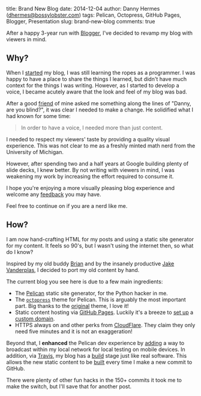 title: Brand New Blog
date: 2014-12-04
author: Danny Hermes (dhermes@bossylobster.com)
tags: Pelican, Octopress, GitHub Pages, Blogger, Presentation
slug: brand-new-blog
comments: true

After a happy 3-year run with [Blogger][1], I've decided to
revamp my blog with viewers in mind.

## Why?

When I [started][3] my blog, I was still learning the ropes as a
programmer. I was happy to have a place to share the things I learned,
but didn't have much context for the things I was writing.
However, as I started to develop a voice, I became acutely aware
that the look and feel of my blog was bad.

After a good [friend][5] of mine asked me something along the lines
of "Danny, are you blind?", it was clear I needed to make a change.
He solidified what I had known for some time:

> In order to have a voice, I needed more than just content.

I needed to respect my viewers' taste by providing a quality visual
experience. This was not clear to me as a freshly minted math nerd from
the University of Michigan.

However, after spending two and a half years at Google building plenty of
slide decks, I knew better. By not writing with viewers in mind, I was
weakening my work by increasing the effort required to consume it.

I hope you're enjoying a more visually pleasing blog
experience and welcome any [feedback][18] you may have.

Feel free to continue on if you are a nerd like me.

## How?

I am now hand-crafting HTML for my posts and using a static site
generator for my content. It feels so 90's, but I wasn't using the
internet then, so what do I know?

Inspired by my old buddy [Brian][6] and by the insanely productive
[Jake Vanderplas][7], I decided to port my old content by hand.

The current blog you see here is due to a few main ingredients:

- The [Pelican][2] static site generator, for the Python hacker in me.
- The [`octopress`][8] theme for Pelican. This is arguably the most
  important part. Big thanks to the [original][9] theme, I love it!
- Static content hosting via [GitHub Pages][10]. Luckily it's a breeze
  to [set up][12] a [custom domain][11].
- HTTPS always on and other perks from [CloudFlare][13]. They claim they
  only need five minutes and it is not an exaggeration!

Beyond that, I **enhanced** the Pelican dev experience by [adding][14]
a way to broadcast within my local network for local testing on
mobile devices. In addition, via [Travis][15], my blog has a [build][16]
stage just like real software. This allows the new static content
to be [built][17] every time I make a new commit to GitHub.

There were plenty of other fun hacks in the 150+ commits it took me
to make the switch, but I'll save that for another post.

[1]: http://bossylobster.blogspot.com/
[2]: http://docs.getpelican.com/en/latest/
[3]: https://blog.bossylobster.com/2011/04/first.html
[4]: https://blog.bossylobster.com/2014/09/quantitative-brain-teaser-brain-only.html
[5]: https://twitter.com/zacharykimball
[6]: http://brianmannmath.github.io/
[7]: https://jakevdp.github.io/blog/2013/05/07/migrating-from-octopress-to-pelican/
[8]: https://github.com/duilio/pelican-octopress-theme
[9]: http://octopress.org/
[10]: https://pages.github.com/
[11]: https://help.github.com/articles/setting-up-a-custom-domain-with-github-pages/
[12]: https://github.com/dhermes/dhermes.github.io/blob/master/CNAME
[13]: https://www.cloudflare.com/
[14]: https://github.com/dhermes/bossylobster-blog/commit/f578f3c70ea71f4e513c7ff10f5f5afc963b5df4
[15]: https://travis-ci.org/
[16]: https://github.com/dhermes/bossylobster-blog/blob/master/.travis.yml
[17]: https://travis-ci.org/dhermes/bossylobster-blog/
[18]: https://github.com/dhermes/bossylobster-blog/issues/new

